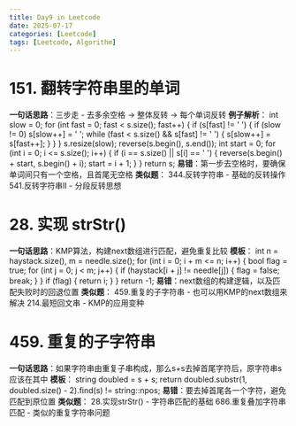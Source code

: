 ```yaml
---
title: Day9 in Leetcode
date: 2025-07-17
categories: [Leetcode]
tags: [Leetcode, Algorithm]
---
```


# 151. 翻转字符串里的单词
**一句话思路**：三步走 - 去多余空格 → 整体反转 → 每个单词反转
**例子解析**：
        int slow = 0;
        for (int fast = 0; fast < s.size(); fast++) {
            if (s[fast] != ' ') {
                if (slow != 0)
                    s[slow++] = ' ';
                while (fast < s.size() && s[fast] != ' ') {
                    s[slow++] = s[fast++];
                }
            }
        }
        s.resize(slow);
        reverse(s.begin(), s.end());
        int start = 0;
        for (int i = 0; i <= s.size(); i++) {
            if (i == s.size() || s[i] == ' ') {
                reverse(s.begin() + start, s.begin() + i);
                start = i + 1;
            }
        }
        return s;
**易错**：第一步去空格时，要确保单词间只有一个空格，且首尾无空格
**类似题**：
344.反转字符串 - 基础的反转操作
541.反转字符串II - 分段反转思想

# 28. 实现 strStr()
**一句话思路**：KMP算法，构建next数组进行匹配，避免重复比较
**模板**：
        int n = haystack.size(), m = needle.size();
        for (int i = 0; i + m <= n; i++) {
            bool flag = true;
            for (int j = 0; j < m; j++) {
                if (haystack[i + j] != needle[j]) {
                    flag = false;
                    break;
                }
            }
            if (flag) {
                return i;
            }
        }
        return -1;
**易错**：next数组的构建逻辑，以及匹配失败时的回退位置
**类似题**：
459.重复的子字符串 - 也可以用KMP的next数组来解决
214.最短回文串 - KMP的应用变种

# 459. 重复的子字符串
**一句话思路**：如果字符串由重复子串构成，那么s+s去掉首尾字符后，原字符串s应该在其中
**模板**：
        string doubled = s + s;
        return doubled.substr(1, doubled.size() - 2).find(s) != string::npos;
**易错**：要去掉首尾各一个字符，避免匹配到原位置
**类似题**：
28.实现strStr() - 字符串匹配的基础
686.重复叠加字符串匹配 - 类似的重复字符串问题 